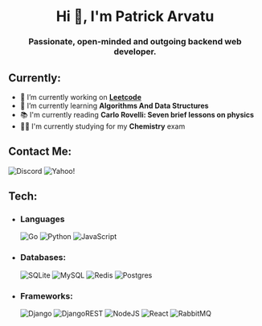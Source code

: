 <h1 align="center">Hi 👋, I'm Patrick Arvatu</h1>
<h3 align="center">Passionate, open-minded and outgoing backend web developer.</h3>

## Currently:

- 🔭 I’m currently working on [**Leetcode**](https://leetcode.com/)
- 🌱 I’m currently learning **Algorithms And Data Structures**
- 📚 I'm currently reading **Carlo Rovelli: Seven brief lessons on physics**
- 👨‍🎓 I'm currently studying for my **Chemistry** exam

## Contact Me:
![Discord](https://img.shields.io/badge/Discord-Lambels8829-%237289DA.svg?style=for-the-badge&logo=discord&logoColor=white) ![Yahoo!](https://img.shields.io/badge/Yahoo!-patrick.arvatu@yahoo.com-6001D2?style=for-the-badge&logo=Yahoo!&logoColor=white)

## Tech:

- ### Languages
  ![Go](https://img.shields.io/badge/go-%2300ADD8.svg?style=for-the-badge&logo=go&logoColor=white) ![Python](https://img.shields.io/badge/python-3670A0?style=for-the-badge&logo=python&logoColor=ffdd54) ![JavaScript](https://img.shields.io/badge/javascript-%23323330.svg?style=for-the-badge&logo=javascript&logoColor=%23F7DF1E)

- ### Databases:
  ![SQLite](https://img.shields.io/badge/sqlite-%2307405e.svg?style=for-the-badge&logo=sqlite&logoColor=white) ![MySQL](https://img.shields.io/badge/mysql-%2300f.svg?style=for-the-badge&logo=mysql&logoColor=white&color=black) ![Redis](https://img.shields.io/badge/redis-%23DD0031.svg?style=for-the-badge&logo=redis&logoColor=white) ![Postgres](https://img.shields.io/badge/postgres-%23316192.svg?style=for-the-badge&logo=postgresql&logoColor=white)

- ### Frameworks:
  ![Django](https://img.shields.io/badge/django-%23092E20.svg?style=for-the-badge&logo=django&logoColor=white) ![DjangoREST](https://img.shields.io/badge/DJANGO-REST-ff1709?style=for-the-badge&logo=django&logoColor=white&color=ff1709&labelColor=gray) ![NodeJS](https://img.shields.io/badge/node.js-6DA55F?style=for-the-badge&logo=node.js&logoColor=white) ![React](https://img.shields.io/badge/react-%2320232a.svg?style=for-the-badge&logo=react&logoColor=%2361DAFB) ![RabbitMQ](https://img.shields.io/badge/Rabbitmq-FF6600?style=for-the-badge&logo=rabbitmq&logoColor=white)
